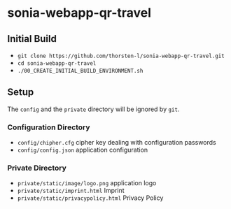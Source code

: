# sonia-webapp-qr-travel

## Initial Build
- `git clone https://github.com/thorsten-l/sonia-webapp-qr-travel.git`
- `cd sonia-webapp-qr-travel`
- `./00_CREATE_INITIAL_BUILD_ENVIRONMENT.sh`

## Setup

The `config` and the `private` directory will be ignored by `git`.

### Configuration Directory
- `config/chipher.cfg` cipher key dealing with configuration passwords
- `config/config.json` application configuration

### Private Directory
- `private/static/image/logo.png` application logo
- `private/static/imprint.html` Imprint
- `private/static/privacypolicy.html` Privacy Policy
